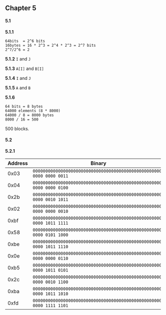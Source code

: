## Chapter 5

#### 5.1

**5.1.1**

```
64bits  = 2^6 bits
16bytes = 16 * 2^3 = 2^4 * 2^3 = 2^7 bits
2^7/2^6 = 2
```

**5.1.2**
`I` and `J`

**5.1.3**
`A[I]` and `B[I]`

**5.1.4**
`I` and `J`

**5.1.5**
`A` and `B`

**5.1.6**

```
64 bits = 8 bytes
64000 elements (8 * 8000)
64000 / 8 = 8000 bytes
8000 / 16 = 500
```

500 blocks.

#### 5.2

**5.2.1**

| Address | Binary                                                                | Tag | Index | Hit? |
| ------- | --------------------------------------------------------------------- | --- | ----- | ---- |
| 0x03    | `0000000000000000000000000000000000000000000000000000 0000 0000 0011` |`0000`|`0011`|Miss|
| 0x04    | `0000000000000000000000000000000000000000000000000000 0000 0000 0100` |`0000`|`0100`|Miss|
| 0x2b    | `0000000000000000000000000000000000000000000000000000 0000 0010 1011` |`0010`|`1011`|Miss|
| 0x02    | `0000000000000000000000000000000000000000000000000000 0000 0000 0010` |`0000`|`0010`|Miss|
| 0xbf    | `0000000000000000000000000000000000000000000000000000 0000 1011 1111` |`1011`|`1111`|Miss|
| 0x58    | `0000000000000000000000000000000000000000000000000000 0000 0101 1000` |`0101`|`1000`|Miss|
| 0xbe    | `0000000000000000000000000000000000000000000000000000 0000 1011 1110` |`1011`|`1110`|Miss|
| 0x0e    | `0000000000000000000000000000000000000000000000000000 0000 0000 0110` |`0000`|`0110`|Miss|
| 0xb5    | `0000000000000000000000000000000000000000000000000000 0000 1011 0101` |`1011`|`0101`|Miss|
| 0x2c    | `0000000000000000000000000000000000000000000000000000 0000 0010 1100` |`0010`|`1100`|Miss|
| 0xba    | `0000000000000000000000000000000000000000000000000000 0000 1011 1010` |`1011`|`1010`|Miss|
| 0xfd    | `0000000000000000000000000000000000000000000000000000 0000 1111 1101` |`1111`|`1101`|Miss|
